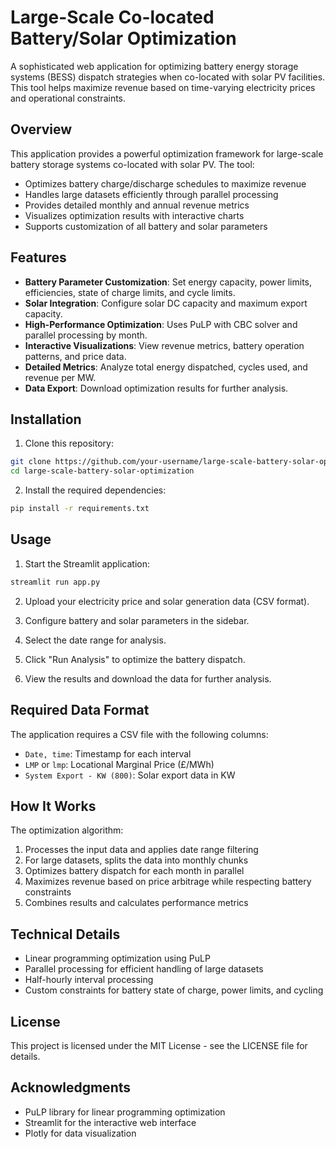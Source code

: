 # Large-Scale Co-located Battery/Solar Optimization

A sophisticated web application for optimizing battery energy storage systems (BESS) dispatch strategies when co-located with solar PV facilities. This tool helps maximize revenue based on time-varying electricity prices and operational constraints.

## Overview

This application provides a powerful optimization framework for large-scale battery storage systems co-located with solar PV. The tool:

- Optimizes battery charge/discharge schedules to maximize revenue
- Handles large datasets efficiently through parallel processing
- Provides detailed monthly and annual revenue metrics
- Visualizes optimization results with interactive charts
- Supports customization of all battery and solar parameters

## Features

- **Battery Parameter Customization**: Set energy capacity, power limits, efficiencies, state of charge limits, and cycle limits.
- **Solar Integration**: Configure solar DC capacity and maximum export capacity.
- **High-Performance Optimization**: Uses PuLP with CBC solver and parallel processing by month.
- **Interactive Visualizations**: View revenue metrics, battery operation patterns, and price data.
- **Detailed Metrics**: Analyze total energy dispatched, cycles used, and revenue per MW.
- **Data Export**: Download optimization results for further analysis.

## Installation

1. Clone this repository:
```bash
git clone https://github.com/your-username/large-scale-battery-solar-optimization.git
cd large-scale-battery-solar-optimization
```

2. Install the required dependencies:
```bash
pip install -r requirements.txt
```

## Usage

1. Start the Streamlit application:
```bash
streamlit run app.py
```

2. Upload your electricity price and solar generation data (CSV format).

3. Configure battery and solar parameters in the sidebar.

4. Select the date range for analysis.

5. Click "Run Analysis" to optimize the battery dispatch.

6. View the results and download the data for further analysis.

## Required Data Format

The application requires a CSV file with the following columns:
- `Date, time`: Timestamp for each interval
- `LMP` or `lmp`: Locational Marginal Price (£/MWh)
- `System Export - KW (800)`: Solar export data in KW

## How It Works

The optimization algorithm:
1. Processes the input data and applies date range filtering
2. For large datasets, splits the data into monthly chunks
3. Optimizes battery dispatch for each month in parallel
4. Maximizes revenue based on price arbitrage while respecting battery constraints
5. Combines results and calculates performance metrics

## Technical Details

- Linear programming optimization using PuLP
- Parallel processing for efficient handling of large datasets
- Half-hourly interval processing
- Custom constraints for battery state of charge, power limits, and cycling

## License

This project is licensed under the MIT License - see the LICENSE file for details.

## Acknowledgments

- PuLP library for linear programming optimization
- Streamlit for the interactive web interface
- Plotly for data visualization 